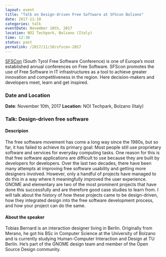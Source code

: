 ```yaml
---
layout: event
title: "Talk on Design-driven Free Software at SFScon Bolzano"
date: 2017-11-10
categories: talk
eventDate: November 10th, 2017
location: NOI Techpark, Bolzano (Italy)
time: 12:30
status: past
permalink: /2017/11/10/sfscon-2017
---
```



[SFSCon](https://www.sfscon.it) (South Tyrol Free Software Conference) is one of Europe’s most established annual conferences on Free Software. SFScon promotes the use of Free Software in IT infrastructures as a tool to achieve greater innovation and competitiveness in the region. Here decision-makers and developers meet, learn and get inspired.

### Date and Location

**Date**: November 10th, 2017
**Location**: NOI Techpark, Bolzano (Italy)


### Talk: Design-driven free software

#### Descripion

The free software movement has come a long way since the 1980s, but so far, it has failed to achieve its primary goal: Most people still use proprietary software and services for everyday computing tasks. One reason for this is that free software applications are difficult to use because they are built by developers for developers.
Over the last two decades, there have been many attempts at improving free software usability and getting more designers involved. However, only a handful of projects have managed to do this in a way where it meaningfully improved the user experience. GNOME and elementary are two of the most prominent projects that have done this successfully and are therefore good case studies to learn from.
I will talk about the history of how these projects came to be design-driven, how they integrated design into the free software development process, and how your project can do the same.

#### About the speaker

Tobias Bernard is an interaction designer living in Berlin. Originally from Merano, he got his BSc in Computer Science at the University of Bolzano and is currently studying Human-Computer Interaction and Design at TU Berlin. He’s part of the GNOME design team and member of the Open Source Design community.
